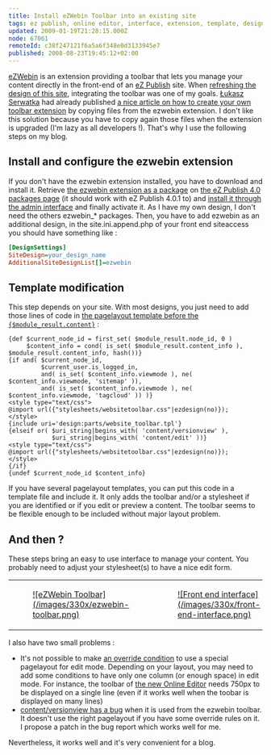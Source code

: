 ```yaml
---
title: Install eZWebin Toolbar into an existing site
tags: ez publish, online editor, interface, extension, template, design
updated: 2009-01-19T21:28:15.000Z
node: 67061
remoteId: c38f247121f6a5a6f348e0d3133945e7
published: 2008-08-23T19:45:12+02:00
---
```


[eZWebin](http://ez.no/doc/extensions/website_interface) is an extension providing a toolbar that lets you manage your content directly in the front-end of an [eZ Publish](/tag/ez+publish) site. When [refreshing the design of this site](/post/pwet-2-0), integrating the toolbar was one of my goals. [Łukasz Serwatka](http://serwatka.net/) had already published [a nice article on how to create your own toolbar extension](http://serwatka.net/blog/how_to_create_and_use_an_ez_publish_website_toolbar_extension) by copying files from the ezwebin extension. I don't like this solution because you have to copy again those files when the extension is upgraded (I'm lazy as all developers !). That's why I use the following steps on my blog.


## Install and configure the ezwebin extension


If you don't have the ezwebin extension installed, you have to download and install it. Retrieve [the ezwebin extension as a package](http://packages.ez.no/ezpublish/4.0/4.0.0/ezwebin_extension.ezpkg) on [the eZ Publish 4.0 packages page](http://ez.no/download/ez_publish/ez_publish_4_stable_releases/4_0/packages/4_0_0) (it should work with eZ Publish 4.0.1 to) and [install it through the admin interface](http://ez.no/doc/ez_publish/technical_manual/4_0/features/packages/installing_packages) and finally activate it. As I have my own design, I don't need the others ezwebin_* packages. Then, you have to add ezwebin as an additional design, in the site.ini.append.php of your front end siteaccess you should have something like :

``` ini
[DesignSettings]
SiteDesign=your_design_name
AdditionalSiteDesignList[]=ezwebin

```


## Template modification


This step depends on your site. With most designs, you just need to add those lines of code in [the pagelayout template before the <code>{$module_result.content}</code>](http://ez.no/doc/ez_publish/technical_manual/4_0/templates/the_pagelayout#eztoc86799_4_1) :

``` smarty
{def $current_node_id = first_set( $module_result.node_id, 0 )
     $content_info = cond( is_set( $module_result.content_info ), $module_result.content_info, hash())}
{if and( $current_node_id,
         $current_user.is_logged_in,
         and( is_set( $content_info.viewmode ), ne( $content_info.viewmode, 'sitemap' )),
         and( is_set( $content_info.viewmode ), ne( $content_info.viewmode, 'tagcloud' )) )}
<style type="text/css">
@import url({"stylesheets/websitetoolbar.css"|ezdesign(no)});
</style>
{include uri='design:parts/website_toolbar.tpl'}
{elseif or( $uri_string|begins_with( 'content/versionview' ),
            $uri_string|begins_with( 'content/edit' ))}
<style type="text/css">
@import url({"stylesheets/websitetoolbar.css"|ezdesign(no)});
</style>
{/if}
{undef $current_node_id $content_info}
```


If you have several pagelayout templates, you can put this code in a template file and include it. It only adds the toolbar and/or a stylesheet if you are identified or if you edit or preview a content. The toolbar seems to be flexible enough to be included without major layout problem.


## And then ?


These steps bring an easy to use interface to manage your content. You probably need to adjust your stylesheet(s) to have a nice edit form.

<table class="table-centre"><tr><td><figure class="object-center"><a href="/images/ezwebin-toolbar.png">![eZWebin Toolbar](/images/330x/ezwebin-toolbar.png)
</a></figure></td>
<td><figure class="object-center"><a href="/images/front-end-interface.png">![Front end interface](/images/330x/front-end-interface.png)
</a></figure></td>
</tr>

</table>

I also have two small problems :

* It's not possible to make [an override condition](http://ez.no/doc/ez_publish/technical_manual/4_0/reference/template_override_conditions) to use a special pagelayout for edit mode. Depending on your layout, you may need to add some conditions to have only one column (or enough space) in edit mode. For instance, the toolbar of [the new Online Editor](/post/the-new-online-editor-for-ez-publish-beta) needs 750px to be displayed on a single line (even if it works well when the toobar is displayed on many lines)
* [content/versionview has a bug](http://issues.ez.no/13529) when it is used from the ezwebin toolbar. It doesn't use the right pagelayout if you have some override rules on it. I propose a patch in the bug report which works well for me.


Nevertheless, it works well and it's very convenient for a blog.

